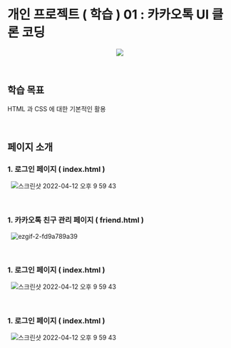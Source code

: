 # 개인 프로젝트 ( 학습 ) 01 : 카카오톡 UI 클론 코딩

<p align="center"><img src="https://play-lh.googleusercontent.com/8_0SDfkFXAFm12A7XEqkyChCdGC055J6fC8JR7qynNuO3qNOczIoNHo4U4lad8xYMJOL"></p>

&nbsp;

## 학습 목표

HTML 과 CSS 에 대한 기본적인 활용

&nbsp;

## 페이지 소개

### 1. 로그인 페이지 ( index.html )
&nbsp;
![스크린샷 2022-04-12 오후 9 59 43](https://user-images.githubusercontent.com/82381946/162968506-e040a7ce-37e3-46ef-b9e4-e43731192944.png)

&nbsp;

### 1. 카카오톡 친구 관리 페이지 ( friend.html )
&nbsp;
![ezgif-2-fd9a789a39](https://user-images.githubusercontent.com/82381946/162969709-37323e29-1b77-4ca6-b6a0-2bd18dce2831.gif)

&nbsp;

### 1. 로그인 페이지 ( index.html )
&nbsp;
![스크린샷 2022-04-12 오후 9 59 43](https://user-images.githubusercontent.com/82381946/162968506-e040a7ce-37e3-46ef-b9e4-e43731192944.png)

&nbsp;

### 1. 로그인 페이지 ( index.html )
&nbsp;
![스크린샷 2022-04-12 오후 9 59 43](https://user-images.githubusercontent.com/82381946/162968506-e040a7ce-37e3-46ef-b9e4-e43731192944.png)

&nbsp;


